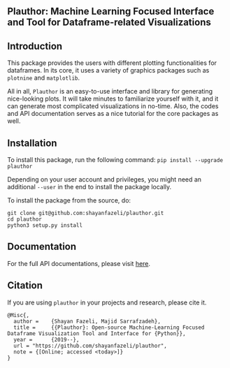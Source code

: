 ## Plauthor: Machine Learning Focused Interface and Tool for Dataframe-related Visualizations
## Introduction
This package provides the users with different plotting functionalities for dataframes. In its core, it
uses a variety of graphics packages such as `plotnine` and `matplotlib`.

All in all, `Plauthor` is an easy-to-use interface and library for generating nice-looking plots. It will
take minutes to familiarize yourself with it, and it can generate most complicated visualizations in no-time. Also,
the codes and API documentation serves as a nice tutorial for the core packages as well.

## Installation
To install this package, run the following command:
``
pip install --upgrade plauthor
``

Depending on your user account and privileges, you might need an additional `--user` in the end to
install the package locally.

To install the package from the source, do:
```
git clone git@github.com:shayanfazeli/plauthor.git
cd plauthor
python3 setup.py install
```

## Documentation
For the full API documentations, please visit [here](https://cs.ucla.edu/~shayan/docs/plauthor).

## Citation
If you are using `plauthor` in your projects and research, please cite it.

```
@Misc{,
  author =    {Shayan Fazeli, Majid Sarrafzadeh},
  title =     {{Plauthor}: Open-source Machine-Learning Focused Dataframe Visualization Tool and Interface for {Python}},
  year =      {2019--},
  url = "https://github.com/shayanfazeli/plauthor",
  note = {[Online; accessed <today>]}
}
```

